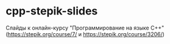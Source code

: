 # cpp-stepik-slides
Слайды к онлайн-курсу "Программирование на языке C++" (https://stepik.org/course/7/ и https://stepik.org/course/3206/)
